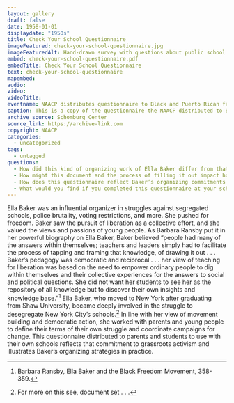 ```yaml
---
layout: gallery
draft: false
date: 1958-01-01
displaydate: "1950s"
title: Check Your School Questionnaire
imageFeatured: check-your-school-questionnaire.jpg
imageFeaturedAlt: Hand-drawn survey with questions about public school quality
embed: check-your-school-questionnaire.pdf
embedTitle: Check Your School Questionnaire
text: check-your-school-questionnaire
mapembed:
audio: 
video: 
videoTitle: 
eventname: NAACP distributes questionnaire to Black and Puerto Rican families about school segregation.
caption: This is a copy of the questionnaire the NAACP distributed to Black and Puerto Rican families to document the conditions within their segregated schools in the 1950s. This data was then used to compare conditions in these schools to the segregated white schools throughout the city.
archive_source: Schomburg Center
source_link: https://archive-link.com
copyright: NAACP
categories:
  - uncategorized
tags:
  - untagged
questions:
  - How did this kind of organizing work of Ella Baker differ from that of Bayard Rustin’s? How are those differences complementary?
  - How might this document and the process of filling it out impact how students and families interacted with schools?
  - How does this questionnaire reflect Baker’s organizing commitments and teaching beliefs?
  - What would you find if you completed this questionnaire at your school?
---
```


Ella Baker was an influential organizer in struggles against segregated schools, police brutality, voting restrictions, and more. She pushed for freedom. Baker saw the pursuit of liberation as a collective effort, and she valued the views and passions of young people. As Barbara Ransby put it in her powerful biography on Ella Baker, Baker believed “people had many of the answers within themselves; teachers and leaders simply had to facilitate the process of tapping and framing that knowledge, of drawing it out . . . Baker’s pedagogy was democratic and reciprocal . . . her view of teaching for liberation was based on the need to empower ordinary people to dig within themselves and their collective experiences for the answers to social and political questions. She did not want her students to see her as the repository of all knowledge but to discover their own insights and knowledge base.”[^1]
Ella Baker, who moved to New York after graduating from Shaw University, became deeply involved in the struggle to desegregate New York City’s schools.[^2] In line with her view of movement building and democratic action, she worked with parents and young people to define their terms of their own struggle and coordinate campaigns for change. This questionnaire distributed to parents and students to use with their own schools reflects that commitment to grassroots activism and illustrates Baker’s organizing strategies in practice.

[^1]: Barbara Ransby, Ella Baker and the Black Freedom Movement, 358-359.
[^2]: For more on this see, document set . . . 
